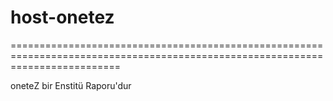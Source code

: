 # host-onetez

===============================================================================================================================

oneteZ bir Enstitü Raporu'dur
